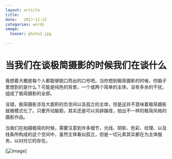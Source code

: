 ```yaml
---
layout: article
title:  
date:   2017-12-12
categories: words
image:
  teaser: photo1.jpg
  
---
```

# 当我们在谈极简摄影的时候我们在谈什么
我想着大概是每个人都能够脱口而出的口号吧。当你想到极简摄影的时候，你脑子里想到的是什么？可能是纯色的背景，一个或两个简单的主体，没有多余的干扰，组成了极简摄影的全部。

没错，极简摄影涉及大面积的负空间以及孤立的主体，但是这并不意味着极简摄影就被模式化了。只要开动脑筋，其实还是可以另辟蹊径，拍出不一样的极简风格的摄影作品。

当我们在拍摄极简的时候，需要注意到许多细节，光线、阴影、色彩、纹理、以及线条所构成的这个空间中，虽然主体看似孤立，但是一切元素其实都在为主体服务，以衬托它的存在。

[![image](https://lyanwaiting.github.io/images/photo1.jpg)]
